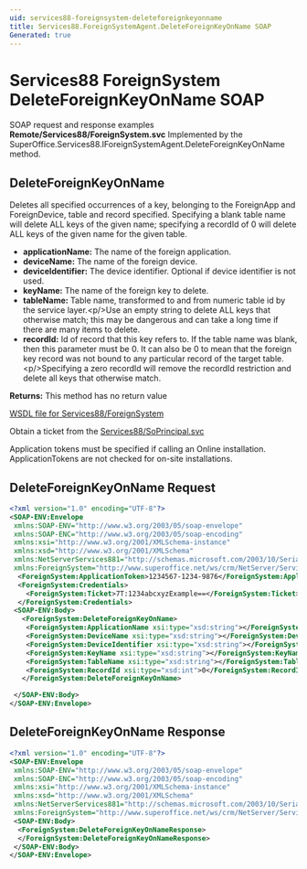 ```yaml
---
uid: services88-foreignsystem-deleteforeignkeyonname
title: Services88.ForeignSystemAgent.DeleteForeignKeyOnName SOAP
Generated: true
---
```


# Services88 ForeignSystem DeleteForeignKeyOnName SOAP

SOAP request and response examples **Remote/Services88/ForeignSystem.svc**
Implemented by the <see cref="M:SuperOffice.Services88.IForeignSystemAgent.DeleteForeignKeyOnName">SuperOffice.Services88.IForeignSystemAgent.DeleteForeignKeyOnName</see> method.

## DeleteForeignKeyOnName

Deletes all specified occurrences of a key, belonging to the ForeignApp and ForeignDevice, table and record specified. Specifying a blank table name will delete ALL keys of the given name; specifying a recordId of 0 will delete ALL keys of the given name for the given table.

* **applicationName:** The name of the foreign application.
* **deviceName:** The name of the foreign device.
* **deviceIdentifier:** The device identifier. Optional if device identifier is not used.
* **keyName:** The name of the foreign key to delete.
* **tableName:** Table name, transformed to and from numeric table id by the service layer.&lt;p/&gt;Use an empty string to delete ALL keys that otherwise match; this may be dangerous and can take a long time if there are many items to delete.
* **recordId:** Id of record that this key refers to. If the table name was blank, then this parameter must be 0. It can also be 0 to mean that the foreign key record was not bound to any particular record of the target table.&lt;p/&gt;Specifying a zero recordId will remove the recordId restriction and delete all keys that otherwise match.

**Returns:** This method has no return value


[WSDL file for Services88/ForeignSystem](../Services88-ForeignSystem.md)

Obtain a ticket from the [Services88/SoPrincipal.svc](../SoPrincipal/index.md)

Application tokens must be specified if calling an Online installation. ApplicationTokens are not checked for on-site installations.

## DeleteForeignKeyOnName Request

```xml
<?xml version="1.0" encoding="UTF-8"?>
<SOAP-ENV:Envelope
 xmlns:SOAP-ENV="http://www.w3.org/2003/05/soap-envelope"
 xmlns:SOAP-ENC="http://www.w3.org/2003/05/soap-encoding"
 xmlns:xsi="http://www.w3.org/2001/XMLSchema-instance"
 xmlns:xsd="http://www.w3.org/2001/XMLSchema"
 xmlns:NetServerServices881="http://schemas.microsoft.com/2003/10/Serialization/"
 xmlns:ForeignSystem="http://www.superoffice.net/ws/crm/NetServer/Services88">
  <ForeignSystem:ApplicationToken>1234567-1234-9876</ForeignSystem:ApplicationToken>
  <ForeignSystem:Credentials>
    <ForeignSystem:Ticket>7T:1234abcxyzExample==</ForeignSystem:Ticket>
  </ForeignSystem:Credentials>
 <SOAP-ENV:Body>
   <ForeignSystem:DeleteForeignKeyOnName>
    <ForeignSystem:ApplicationName xsi:type="xsd:string"></ForeignSystem:ApplicationName>
    <ForeignSystem:DeviceName xsi:type="xsd:string"></ForeignSystem:DeviceName>
    <ForeignSystem:DeviceIdentifier xsi:type="xsd:string"></ForeignSystem:DeviceIdentifier>
    <ForeignSystem:KeyName xsi:type="xsd:string"></ForeignSystem:KeyName>
    <ForeignSystem:TableName xsi:type="xsd:string"></ForeignSystem:TableName>
    <ForeignSystem:RecordId xsi:type="xsd:int">0</ForeignSystem:RecordId>
   </ForeignSystem:DeleteForeignKeyOnName>

 </SOAP-ENV:Body>
</SOAP-ENV:Envelope>

```


## DeleteForeignKeyOnName Response

```xml
<?xml version="1.0" encoding="UTF-8"?>
<SOAP-ENV:Envelope
 xmlns:SOAP-ENV="http://www.w3.org/2003/05/soap-envelope"
 xmlns:SOAP-ENC="http://www.w3.org/2003/05/soap-encoding"
 xmlns:xsi="http://www.w3.org/2001/XMLSchema-instance"
 xmlns:xsd="http://www.w3.org/2001/XMLSchema"
 xmlns:NetServerServices881="http://schemas.microsoft.com/2003/10/Serialization/"
 xmlns:ForeignSystem="http://www.superoffice.net/ws/crm/NetServer/Services88">
 <SOAP-ENV:Body>
  <ForeignSystem:DeleteForeignKeyOnNameResponse>
  </ForeignSystem:DeleteForeignKeyOnNameResponse>
 </SOAP-ENV:Body>
</SOAP-ENV:Envelope>

```

